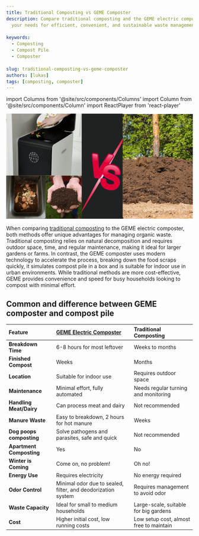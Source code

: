```yaml
---
title: Traditional Composting vs GEME Composter
description: Compare traditional composting and the GEME electric composter to discover which method best suits 
  your needs for efficient, convenient, and sustainable waste management.

keywords:
  - Composting
  - Compost Pile
  - Composter
  
slug: traditional-composting-vs-geme-composter
authors: [lukas]
tags: [composting, composter]
---
```

import Columns from '@site/src/components/Columns'
import Column from '@site/src/components/Column'
import ReactPlayer from 'react-player'

![Traditional Compost Pile](./img/compost-pile-vs-geme.png)

When comparing [traditional composting](/blog/how-to-start-a-simple-compost-pile-quickly) to the GEME electric composter, both methods offer unique advantages for managing organic waste. 
Traditional composting relies on natural decomposition and requires outdoor space, time, and regular maintenance, 
making it ideal for larger gardens or farms. In contrast, the GEME composter uses modern technology to accelerate the process, 
breaking down the food scraps quickly, it simulates compost pile in a box and is suitable for indoor use in urban environments. 
While traditional methods are more cost-effective, GEME provides convenience and speed for busy households looking to 
compost with minimal effort.

<!-- truncate -->

## Common and difference between GEME composter and compost pile 

| Feature                    | [GEME Electric Composter](/)                                 | Traditional Composting                  |
|:---------------------------|:-------------------------------------------------------------|:----------------------------------------|
| **Breakdown Time**         | 6-8 hours for most leftover                                  | Weeks to months                         | 
| **Finished Compost**       | Weeks                                                        | Months                                  |
| **Location**               | Suitable for indoor use                                      | Requires outdoor space                  |
| **Maintenance**            | Minimal effort, fully automated                              | Needs regular turning and monitoring    |
| **Handling Meat/Dairy**    | Can process meat and dairy                                   | Not recommended                         |
| **Manure Waste**           | Easy to breakdown, 2 hours for hot manure                    | Weeks                                   |
| **Dog poops composting**   | Solve pathogens and parasites, safe and quick                | Not recommended                         |
| **Apartment Composting**   | Yes                                                          | No                                      |
| **Winter is Coming**       | Come on, no problem!                                         | Oh no!                                  |
| **Energy Use**             | Requires electricity                                         | No energy required                      |
| **Odor Control**           | Minimal odor due to sealed, filter, and deodorization system | Requires management to avoid odor       |
| **Waste Capacity**         | Ideal for small to medium households                         | Large-scale, suitable for big gardens   |
| **Cost**                   | Higher initial cost, low running costs                       | Low setup cost, almost free to maintain |

